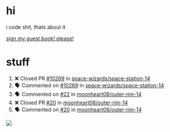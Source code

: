 # hi
i code shit, thats about it

[sign my guest book! please!](https://github.com/Just-a-Unity-Dev/Just-a-Unity-Dev/issues/new?&body=Sign%20my%20guest%20book%20by%20placing%20your%20name%20in%20the%20title,%20how%27d%20you%20get%20to%20this%20page%20and%20why?%20Don%27t%20forget%20you%20have%20an%20entire%20notebook%20in%20your%20hands!)


# stuff
<!--START_SECTION:activity-->
1. ❌ Closed PR [#10269](https://github.com/space-wizards/space-station-14/pull/10269) in [space-wizards/space-station-14](https://github.com/space-wizards/space-station-14)
2. 🗣 Commented on [#10269](https://github.com/space-wizards/space-station-14/issues/10269) in [space-wizards/space-station-14](https://github.com/space-wizards/space-station-14)
3. 🗣 Commented on [#22](https://github.com/moonheart08/outer-rim-14/issues/22) in [moonheart08/outer-rim-14](https://github.com/moonheart08/outer-rim-14)
4. ❌ Closed PR [#20](https://github.com/moonheart08/outer-rim-14/pull/20) in [moonheart08/outer-rim-14](https://github.com/moonheart08/outer-rim-14)
5. 🗣 Commented on [#20](https://github.com/moonheart08/outer-rim-14/issues/20) in [moonheart08/outer-rim-14](https://github.com/moonheart08/outer-rim-14)
<!--END_SECTION:activity-->

![](https://github-profile-summary-cards.vercel.app/api/cards/profile-details?username=Just-a-Unity-Dev&theme=solarized_dark)
